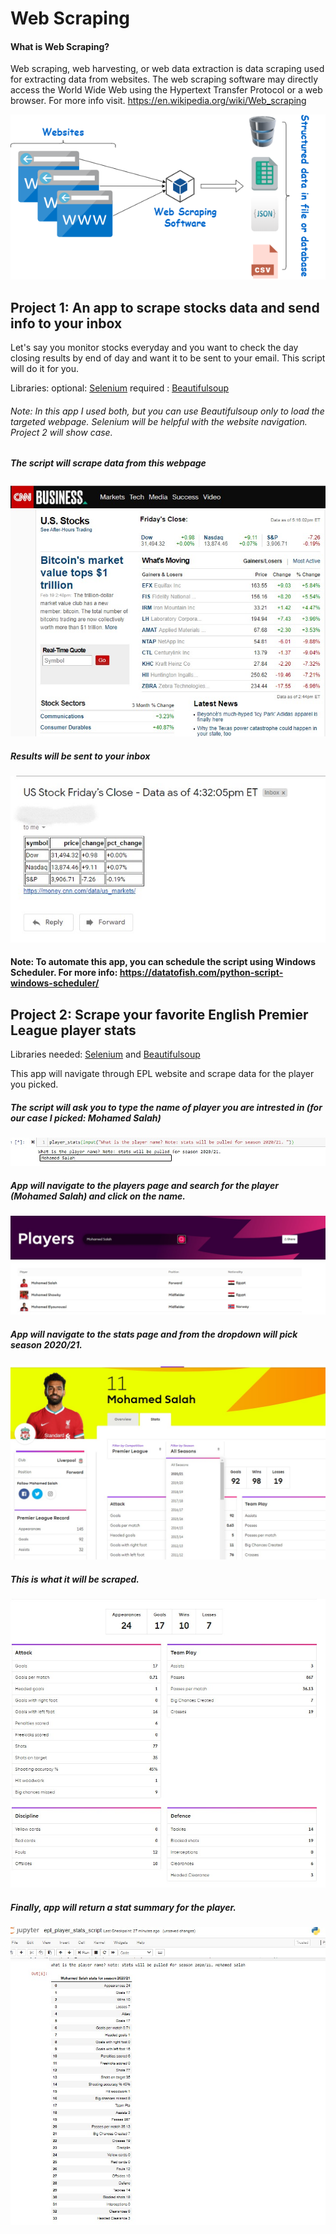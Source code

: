# Web Scraping

#### What is Web Scraping?

Web scraping, web harvesting, or web data extraction is data scraping used for extracting data from websites. The web scraping software may directly access the World Wide Web using the Hypertext Transfer Protocol or a web browser. For more info visit. https://en.wikipedia.org/wiki/Web_scraping 


![image](images/web_scraping.png)




## Project 1: An app to scrape stocks data and send info to your inbox
Let's say you monitor stocks everyday and you want to check the day closing results by end of day and want it to be sent to your email. This script will do it for you.

Libraries: optional: [Selenium](https://chromedriver.chromium.org/getting-started) 
required : [Beautifulsoup](https://www.crummy.com/software/BeautifulSoup/bs4/doc/)
###### Note: In this app I used both, but you can use Beautifulsoup only to load the targeted webpage. Selenium will be helpful with the website navigation. Project 2 will show case. 

##### The script will scrape data from this webpage


![image](images/cnn_us_markets.jpg)




##### Results will be sent to your inbox
![image](images/c1_r.jpg)

#### Note: To automate this app, you can schedule the script using Windows Scheduler. For more info: https://datatofish.com/python-script-windows-scheduler/


## Project 2: Scrape your favorite English Premier League player stats

Libraries needed: [Selenium](https://chromedriver.chromium.org/getting-started) and [Beautifulsoup](https://www.crummy.com/software/BeautifulSoup/bs4/doc/)

This app will navigate through EPL website and scrape data for the player you picked.

##### The script will ask you to type the name of player you are intrested in (for our case I picked: Mohamed Salah)

![image](images/input_name.jpg)

##### App will navigate to the players page and search for the player (Mohamed Salah) and click on the name.

![image](images/search_player.jpg)

##### App will navigate to the stats page and from the dropdown will pick season 2020/21.

![image](images/nav_stats.jpg)

##### This is what it will be scraped.

![image](images/scrape_stats.jpg)

##### Finally, app will return a stat summary for the player.

![image](images/stats_report.jpg)











